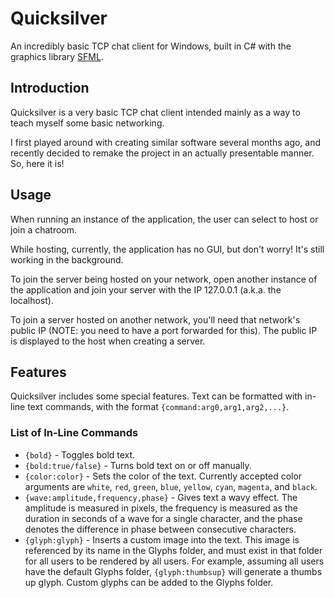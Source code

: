 # Quicksilver

An incredibly basic TCP chat client for Windows, built in C# with the graphics library [SFML](https://www.sfml-dev.org/).

## Introduction

Quicksilver is a very basic TCP chat client intended mainly as a way to teach myself some basic networking.

I first played around with creating similar software several months ago, and recently decided to remake the project in an actually presentable manner. So, here it is!

## Usage

When running an instance of the application, the user can select to host or join a chatroom.

While hosting, currently, the application has no GUI, but don't worry! It's still working in the background.

To join the server being hosted on your network, open another instance of the application and join your server with the IP 127.0.0.1 (a.k.a. the localhost).

To join a server hosted on another network, you'll need that network's public IP (NOTE: you need to have a port forwarded for this). The public IP is displayed to the host when creating a server.

## Features

Quicksilver includes some special features. Text can be formatted with in-line text commands, with the format `{command:arg0,arg1,arg2,...}`.

### List of In-Line Commands

- `{bold}` - Toggles bold text.
- `{bold:true/false}` - Turns bold text on or off manually.
- `{color:color}` - Sets the color of the text. Currently accepted color arguments are `white`, `red`, `green`, `blue`, `yellow`, `cyan`, `magenta`, and `black`.
- `{wave:amplitude,frequency,phase}` - Gives text a wavy effect. The amplitude is measured in pixels, the frequency is measured as the duration in seconds of a wave for a single character, and the phase denotes the difference in phase between consecutive characters.
- `{glyph:glyph}` - Inserts a custom image into the text. This image is referenced by its name in the Glyphs folder, and must exist in that folder for all users to be rendered by all users. For example, assuming all users have the default Glyphs folder, `{glyph:thumbsup}` will generate a thumbs up glyph. Custom glyphs can be added to the Glyphs folder.
